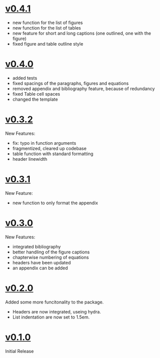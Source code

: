 # [v0.4.1](https://github.com/npikall/rubber-article/releases/tag/v0.4.1)
- new function for the list of figures
- new function for the list of tables
- new feature for short and long captions (one outlined, one with the figure)
- fixed figure and table outline style

# [v0.4.0](https://github.com/npikall/rubber-article/releases/tag/v0.4.0)
- added tests
- fixed spacings of the paragraphs, figures and equations
- removed appendix and bibliography feature, because of redundancy
- fixed Table cell spaces
- changed the template

# [v0.3.2](https://github.com/npikall/rubber-article/releases/tag/v0.3.2)
New Features:
- fix: typo in function arguments
- fragmentized, cleared up codebase
- table function with standard formatting
- header linewidth

# [v0.3.1](https://github.com/npikall/rubber-article/releases/tag/v0.3.1)
New Feature:
- new function to only format the appendix

# [v0.3.0](https://github.com/npikall/rubber-article/releases/tag/v0.3.0)
New Features:
- integrated bibliography
- better handling of the figure captions
- chapterwise numbering of equations
- headers have been updated
- an appendix can be added

# [v0.2.0](https://github.com/npikall/rubber-article/releases/tag/v0.2.0)
Added some more funcitonality to the package.
- Headers are now integrated, useing hydra.
- List indentation are now set to 1.5em.

# [v0.1.0](https://github.com/npikall/rubber-article/releases/tag/v0.1.0)
Initial Release